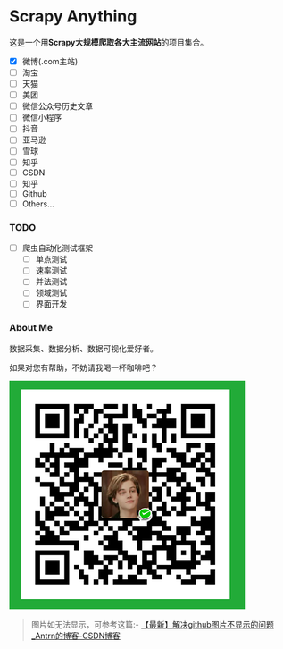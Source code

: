 # Scrapy Anything 

这是一个用**Scrapy大规模爬取各大主流网站**的项目集合。

- [x] 微博(.com主站)
- [ ] 淘宝
- [ ] 天猫
- [ ] 美团
- [ ] 微信公众号历史文章
- [ ] 微信小程序
- [ ] 抖音
- [ ] 亚马逊
- [ ] 雪球
- [ ] 知乎
- [ ] CSDN
- [ ] 知乎
- [ ] Github
- [ ] Others...

### TODO
- [ ] 爬虫自动化测试框架
  - [ ] 单点测试
  - [ ] 速率测试
  - [ ] 并法测试
  - [ ] 领域测试
  - [ ] 界面开发

### About Me
数据采集、数据分析、数据可视化爱好者。

如果对您有帮助，不妨请我喝一杯咖啡吧？

![A Coffie ~](resources/mark_wechat_pocket_qr_noword.png)

> 图片如无法显示，可参考这篇:- [【最新】解决github图片不显示的问题_Antrn的博客-CSDN博客](https://blog.csdn.net/qq_38232598/article/details/91346392)
>